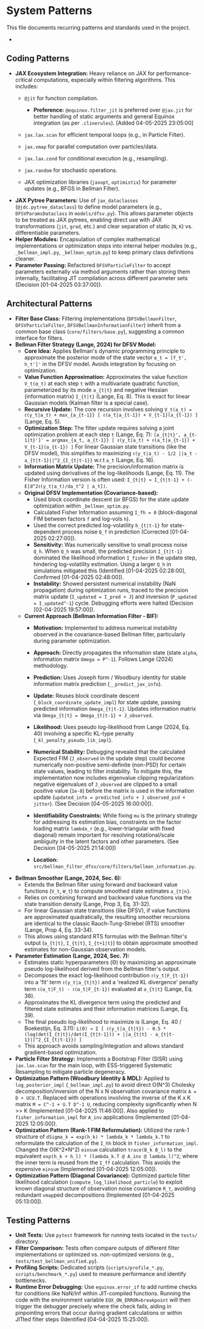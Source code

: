 # System Patterns

This file documents recurring patterns and standards used in the project.

*

## Coding Patterns

*   **JAX Ecosystem Integration:** Heavy reliance on JAX for performance-critical computations, especially within filtering algorithms. This includes:
    *   `@jit` for function compilation.
        *   **Preference:** `@equinox.filter_jit` is preferred over `@jax.jit` for better handling of static arguments and general Equinox integration (as per `.clinerules`). [Added 04-05-2025 23:05:00]

    *   `jax.lax.scan` for efficient temporal loops (e.g., in Particle Filter).
    *   `jax.vmap` for parallel computation over particles/data.
    *   `jax.lax.cond` for conditional execution (e.g., resampling).
    *   `jax.random` for stochastic operations.
    *   JAX optimization libraries (`jaxopt`, `optimistix`) for parameter updates (e.g., BFGS in Bellman Filter).
*   **JAX Pytree Parameters:** Use of `jax_dataclasses` (`@jdc.pytree_dataclass`) to define model parameters (e.g., `DFSVParamsDataclass` in `models/dfsv.py`). This allows parameter objects to be treated as JAX pytrees, enabling direct use with JAX transformations (`jit`, `grad`, etc.) and clear separation of static (`N`, `K`) vs. differentiable parameters.
*   **Helper Modules:** Encapsulation of complex mathematical implementations or optimization steps into internal helper modules (e.g., `_bellman_impl.py`, `_bellman_optim.py`) to keep primary class definitions cleaner.
*   **Parameter Passing:** Refactored `DFSVParticleFilter` to accept parameters externally via method arguments rather than storing them internally, facilitating JIT compilation across different parameter sets (Decision [01-04-2025 03:37:00]).

## Architectural Patterns

*   **Filter Base Class:** Filtering implementations (`DFSVBellmanFilter`, `DFSVParticleFilter`, `DFSVBellmanInformationFilter`) inherit from a common base class (`core/filters/base.py`), suggesting a common interface for filters.
*   **Bellman Filter Strategy (Lange, 2024) for DFSV Model:**
    *   **Core Idea:** Applies Bellman's dynamic programming principle to approximate the posterior mode of the state vector `α_t = [f_t', h_t']'` in the DFSV model. Avoids integration by focusing on optimization.
    *   **Value Function Approximation:** Approximates the value function `V_t(α_t)` at each step `t` with a multivariate quadratic function, parameterized by its mode `a_{t|t}` and negative Hessian (information matrix) `I_{t|t}` (Lange, Eq. 8). This is exact for linear Gaussian models (Kalman filter is a special case).
    *   **Recursive Update:** The core recursion involves solving `V_t(a_t) = ℓ(y_t|a_t) + max_{a_{t-1}} [ ℓ(a_t|a_{t-1}) + V_{t-1}(a_{t-1}) ]` (Lange, Eq. 5).
    *   **Optimization Step:** The filter update requires solving a joint optimization problem at each step `t` (Lange, Eq. 7):
        `[a_{t|t}', a_{t-1|t}']' = argmax_{a_t, a_{t-1}} [ ℓ(y_t|a_t) + ℓ(a_t|a_{t-1}) + V_{t-1}(a_{t-1}) ]`
        For linear Gaussian state transitions (like the DFSV model), this simplifies to maximizing `ℓ(y_t|a_t) - 1/2 ||a_t - a_{t|t-1}||^2_{I_{t|t-1}}` w.r.t `a_t` (Lange, Eq. 16).
    *   **Information Matrix Update:** The precision/information matrix is updated using derivatives of the log-likelihoods (Lange, Eq. 11). The Fisher Information version is often used: `I_{t|t} ≈ I_{t|t-1} + (-E[d^2ℓ(y_t|a_t)/da_t^2 | a_t])`.
    *   **Original DFSV Implementation (Covariance-based):**
        *   Used block coordinate descent (or BFGS) for the state update optimization within `_bellman_optim.py`.
        *   Calculated Fisher Information assuming `I_fh = 0` (block-diagonal FIM between factors `f` and log-vols `h`).
        *   Used the correct predicted log-volatility `h_{t|t-1}` for state-dependent process noise `Q_f` in prediction (Corrected [01-04-2025 02:27:00]).
        *   **Sensitivity:** Was numerically sensitive to small process noise `Q_h`. When `Q_h` was small, the predicted precision `I_{t|t-1}` dominated the likelihood information `I_fisher` in the update step, hindering log-volatility estimation. Using a larger `Q_h` in simulations mitigated this (Identified [01-04-2025 02:28:00], Confirmed [01-04-2025 02:48:00]).
        *   **Instability:** Showed persistent numerical instability (NaN propagation) during optimization runs, traced to the precision matrix update (`I_updated = I_pred + J`) and inversion (`P_updated = I_updated^-1`) cycle. Debugging efforts were halted (Decision [02-04-2025 19:57:00]).
    *   **Current Approach (Bellman Information Filter - BIF):**
        *   **Motivation:** Implemented to address numerical instability observed in the covariance-based Bellman filter, particularly during parameter optimization.
        *   **Approach:** Directly propagates the information state (state `alpha`, information matrix `Omega = P^-1`). Follows Lange (2024) methodology.
        *   **Prediction:** Uses Joseph form / Woodbury identity for stable information matrix prediction (`__predict_jax_info`).
        *   **Update:** Reuses block coordinate descent (`_block_coordinate_update_impl`) for state update, passing predicted information `Omega_{t|t-1}`. Updates information matrix via `Omega_{t|t} = Omega_{t|t-1} + J_observed`.
        *   **Likelihood:** Uses pseudo log-likelihood from Lange (2024, Eq. 40) involving a specific KL-type penalty (`_kl_penalty_pseudo_lik_impl`).

        *   **Numerical Stability:** Debugging revealed that the calculated Expected FIM (`J_observed` in the update step) could become numerically non-positive semi-definite (non-PSD) for certain state values, leading to filter instability. To mitigate this, the implementation now includes eigenvalue clipping regularization: negative eigenvalues of `J_observed` are clipped to a small positive value (`1e-8`) before the matrix is used in the information update (`updated_info = predicted_info + J_observed_psd + jitter`). (See Decision [04-05-2025 16:00:00]).

        *   **Identifiability Constraints:** While fixing `mu` is the primary strategy for addressing its estimation bias, constraints on the factor loading matrix `lambda_r` (e.g., lower-triangular with fixed diagonal) remain important for resolving rotational/scale ambiguity in the latent factors and other parameters. (See Decision [04-05-2025 21:14:00])
        *   **Location:** `src/bellman_filter_dfsv/core/filters/bellman_information.py`.
*   **Bellman Smoother (Lange, 2024, Sec. 6):**
    *   Extends the Bellman filter using forward *and* backward value functions (`V_t`, `W_t`) to compute smoothed state estimates `a_{t|n}`.
    *   Relies on combining forward and backward value functions via the state transition density (Lange, Prop 3, Eq. 31-32).
    *   For linear Gaussian state transitions (like DFSV), if value functions are approximated quadratically, the resulting smoother recursions are identical to the classic Rauch-Tung-Striebel (RTS) smoother (Lange, Prop 4, Eq. 33-34).
    *   This allows using standard RTS formulas with the Bellman filter's output (`a_{t|t}`, `I_{t|t}`, `I_{t+1|t}`) to obtain approximate smoothed estimates for non-Gaussian observation models.
*   **Parameter Estimation (Lange, 2024, Sec. 7):**
    *   Estimates static hyperparameters (Θ) by maximizing an approximate pseudo log-likelihood derived from the Bellman filter's output.
    *   Decomposes the exact log-likelihood contribution `ℓ(y_t|F_{t-1})` into a 'fit' term `ℓ(y_t|a_{t|t})` and a 'realized KL divergence' penalty term `ℓ(α_t|F_t) - ℓ(α_t|F_{t-1})` evaluated at `a_{t|t}` (Lange, Eq. 36).
    *   Approximates the KL divergence term using the predicted and filtered state estimates and their information matrices (Lange, Eq. 39).
    *   The final pseudo log-likelihood to maximize is (Lange, Eq. 40 / Boekestijn, Eq. 3.11):
        `L(Θ) ≈ Σ [ ℓ(y_t|a_{t|t}) - 0.5 * (log(det(I_{t|t})/det(I_{t|t-1})) + ||a_{t|t} - a_{t|t-1}||^2_{I_{t|t-1}}) ]`
    *   This approach avoids sampling/integration and allows standard gradient-based optimization.
*   **Particle Filter Strategy:** Implements a Bootstrap Filter (SISR) using `jax.lax.scan` for the main loop, with ESS-triggered Systematic Resampling to mitigate particle degeneracy.
*   **Optimization Pattern (Woodbury Identity & MDL):** Applied to `log_posterior_impl` (`_bellman_impl.py`) to avoid direct O(N^3) Cholesky decomposition/inversion of the N x N observation covariance matrix `A = D + UCU.T`. Replaced with operations involving the inverse of the K x K matrix `M = C^-1 + U.T D^-1 U`, reducing complexity significantly when N >> K (Implemented [01-04-2025 11:46:00]). Also applied to `fisher_information_impl` for `A_inv` applications (Implemented [01-04-2025 12:05:00]).
*   **Optimization Pattern (Rank-1 FIM Reformulation):** Utilized the rank-1 structure of `dSigma_k = exp(h_k) * lambda_k * lambda_k.T` to reformulate the calculation of the `I_hh` block in `fisher_information_impl`. Changed the O(K^2*N^2) `einsum` calculation `trace(B_k B_l)` to the equivalent `exp(h_k + h_l) * (lambda_k.T @ A_inv @ lambda_l)^2`, where the inner term is reused from the `I_ff` calculation. This avoids the expensive `einsum` (Implemented [01-04-2025 12:05:00]).
*   **Optimization Pattern (Diagonal Covariance):** Optimized particle filter likelihood calculation (`compute_log_likelihood_particle`) to exploit known diagonal structure of observation noise covariance `R_t`, avoiding redundant `vmap`ped decompositions (Implemented [01-04-2025 05:13:00]).

## Testing Patterns

*   **Unit Tests:** Use `pytest` framework for running tests located in the `tests/` directory.
*   **Filter Comparison:** Tests often compare outputs of different filter implementations or optimized vs. non-optimized versions (e.g., `tests/test_bellman_unified.py`).
*   **Profiling Scripts:** Dedicated scripts (`scripts/profile_*.py`, `scripts/benchmark_*.py`) used to measure performance and identify bottlenecks.
*   **Runtime Error Debugging:** Use `equinox.error_if` to add runtime checks for conditions like NaN/Inf within JIT-compiled functions. Running the code with the environment variable `EQX_ON_ERROR=breakpoint` will then trigger the debugger precisely where the check fails, aiding in pinpointing errors that occur during gradient calculations or within JITted filter steps (Identified [04-04-2025 15:25:00]).